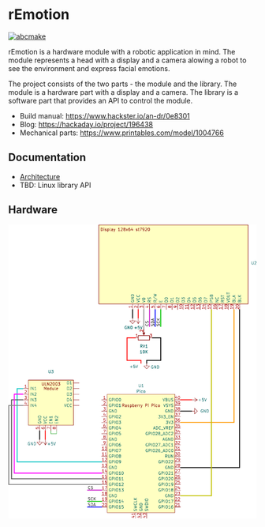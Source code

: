 # rEmotion

[![abcmake](https://img.shields.io/badge/uses-abcmake-blue)](https://github.com/an-dr/abcmake)

rEmotion is a hardware module with a robotic application in mind. The module represents a head with a display and a camera alowing a robot to see the environment and express facial emotions.

The project consists of the two parts - the module and the library. The module is a hardware part with a display and a camera. The library is a software part that provides an API to control the module.

- Build manual: https://www.hackster.io/an-dr/0e8301
- Blog: https://hackaday.io/project/196438
- Mechanical parts: https://www.printables.com/model/1004766

## Documentation

- [Architecture](docs/architecture.md)
- TBD: Linux library API

## Hardware

![sch](docs/hw/rEmotion.svg)
